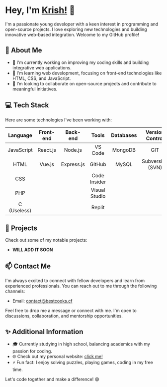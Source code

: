 # Hey, I'm [Krish!](https://me.chhris.repl.co) 👋

I'm a passionate young developer with a keen interest in programming and open-source projects. I love exploring new technologies and building innovative web-based integration. Welcome to my GitHub profile!

## 🌟 About Me

- 🔭 I'm currently working on improving my coding skills and building integrative web applications.
- 🌱 I'm learning web development, focusing on front-end technologies like HTML, CSS, and JavaScript.
- 👯 I’m looking to collaborate on open-source projects and contribute to meaningful initiatives.

## 💻 Tech Stack

Here are some technologies I've been working with:

| Language     | Front-end    |    Back-end   |      Tools      |   Databases   |  Version Control  | 
|:------------:|:------------:|:-------------:|:---------------:|:-------------:|:-----------------:|
| JavaScript   | React.js     |    Node.js    |  VS Code        |    MongoDB    |  GIT              |
| HTML         | Vue.js       |    Express.js |  GitHub         |     MySQL     |  Subversion (SVN) |
| CSS          |              |               |  Code Insider   |               |                   | 
| PHP          |              |               |  Visual Studio  |               |                   |      
| C (Useless)  |              |               |  Replit         |               |                   |  
    
## 🚀 Projects

Check out some of my notable projects:

- **WILL ADD IT SOON**

## 📫 Contact Me

I'm always excited to connect with fellow developers and learn from experienced professionals. You can reach out to me through the following channels:

- Email: [contact@bestcooks.cf](mailto:contact@bestcooks.cf)

Feel free to drop me a message or connect with me. I'm open to discussions, collaboration, and mentorship opportunities.

## ✨ Additional Information

- 🎓 Currently studying in high school, balancing academics with my passion for coding.
- 🌐 Check out my personal website: [click me!](https://me.chhris.repl.co)
- ⚡ Fun fact: I enjoy solving puzzles, playing games, coding in my free time.

Let's code together and make a difference! 😄
